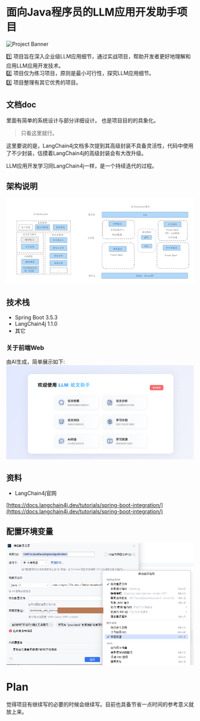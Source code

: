 # 面向Java程序员的LLM应用开发助手项目

![Project Banner](https://placehold.co/1200x400/000000/FFFFFF/png?text=llm-for-java-developers)

1️⃣ 项目旨在深入企业级LLM应用细节，通过实战项目，帮助开发者更好地理解和应用LLM应用开发技术。  
2️⃣ 项目仅为练习项目，原则是最小可行性，探究LLM应用细节。  
3️⃣ 项目整理有其它优秀的项目。

## 文档doc

里面有简单的系统设计与部分详细设计。
也是项目目的的具象化。

> 只看这里就行。

这里要说的是，LangChain4j文档多次提到其高级封装不具备灵活性，代码中使用了不少封装，估摸着LangChain4j的高级封装会有大改升级。

LLM应用开发学习同LangChain4j一样，是一个持续迭代的过程。

## 架构说明

![AI助手架构设计](./doc/system%20design/architecture%20diagram/AI助手架构设计稿.png)

## 技术栈

- Spring Boot 3.5.3
- LangChain4j 1.1.0
- 其它

### 关于前端Web

由AI生成，简单展示如下:
![img_1.png](web展示.png)

## 资料

- LangChain4j官网

[https://docs.langchain4j.dev/tutorials/spring-boot-integration/](https://docs.langchain4j.dev/tutorials/spring-boot-integration/)

## 配置环境变量

![img.png](配置环境变量.png)

# Plan

觉得项目有继续写的必要的时候会继续写。目前也具备节省一点时间的参考意义就放上来。

